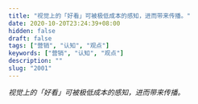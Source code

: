 ```yaml
---
title: "视觉上的「好看」可被极低成本的感知，进而带来传播。"
date: 2020-10-20T23:24:39+08:00
hidden: false
draft: false
tags: ["营销", "认知", "观点"]
keywords: ["营销", "认知", "观点"]
description: ""
slug: "2001"
---
```


*视觉上的「好看」可被极低成本的感知，进而带来传播。*
